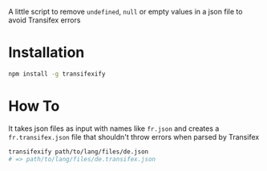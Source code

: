 A little script to remove `undefined`, `null` or empty values in a json file to avoid Transifex errors


# Installation

```bash
npm install -g transifexify
```

# How To

It takes json files as input with names like `fr.json`
and creates a `fr.transifex.json` file that shouldn't throw errors when parsed by Transifex

```bash
transifexify path/to/lang/files/de.json
# => path/to/lang/files/de.transifex.json
```
